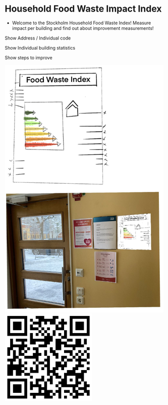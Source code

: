 # Household Food Waste Impact Index

-  Welcome to the Stockholm Household Food Waste Index! Measure impact per building and find out about improvement measurements!

Show Address / Individual code

Show Individual building statistics

Show steps to improve 



![House statistics](https://raw.githubusercontent.com/alx-a/h-w/main/house-1.jpg)
![QR code](https://raw.githubusercontent.com/alx-a/h-w/main/h-w.png)
